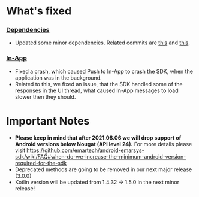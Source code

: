 # What's fixed
### [Dependencies](https://github.com/emartech/android-emarsys-sdk/wiki/FAQ#emarsys-sdk-uses-an-other-version-of-kotlin-than-my-application-should-i-be-concerned)
* Updated some minor dependencies. Related commits are [this](https://github.com/emartech/android-emarsys-sdk/commit/a5fe0622edcab152a744d9ee2238e89af318f2a0) and [this](https://github.com/emartech/android-emarsys-sdk/commit/fd1a94c6ad742fabf61cdc3b63f77ccdfc1f924a).

### [In-App](https://github.com/emartech/android-emarsys-sdk/wiki#3-inapp)
* Fixed a crash, which caused Push to In-App to crash the SDK, when the application was in the background.
* Related to this, we fixed an issue, that the SDK handled some of the responses in the UI thread, what caused In-App messages to load slower then they should.


# Important Notes
* __Please keep in mind that after 2021.08.06 we will drop support of Android versions below Nougat (API level 24).__ For more details please visit https://github.com/emartech/android-emarsys-sdk/wiki/FAQ#when-do-we-increase-the-minimum-android-version-required-for-the-sdk
* Deprecated methods are going to be removed in our next major release (3.0.0)
* Kotlin version will be updated from 1.4.32 -> 1.5.0 in the next minor release!
